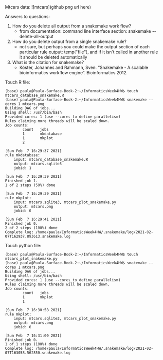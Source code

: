 
Mtcars data: 
![mtcars](github png url here)

Answers to questions:
1. How do you delete all output from a snakemake work flow?
    * from documentation: command line interface section: snakemake --delete-all-output
2. How do you delete output from a single snakemake rule?
    * not sure, but perhaps you could make the output section of each particular rule output: temp("file"), and if it isn't called in another rule it should be deleted automatically
3. What is the citation for snakemake?
    * Köster, Johannes and Rahmann, Sven. “Snakemake - A scalable bioinformatics workflow engine”. Bioinformatics 2012.

Touch R file:
```
(base) paula@Paula-Surface-Book-2:~/InformaticsWeek4HW$ touch mtcars_database_snakemake.R
(base) paula@Paula-Surface-Book-2:~/InformaticsWeek4HW$ snakemake --cores 1 mtcars.png
Building DAG of jobs...
Using shell: /usr/bin/bash
Provided cores: 1 (use --cores to define parallelism)
Rules claiming more threads will be scaled down.
Job counts:
        count   jobs
        1       mkdatabase
        1       mkplot
        2

[Sun Feb  7 16:29:37 2021]
rule mkdatabase:
    input: mtcars_database_snakemake.R
    output: mtcars.sqlite3
    jobid: 1

[Sun Feb  7 16:29:39 2021]
Finished job 1.
1 of 2 steps (50%) done

[Sun Feb  7 16:29:39 2021]
rule mkplot:
    input: mtcars.sqlite3, mtcars_plot_snakemake.py
    output: mtcars.png
    jobid: 0

[Sun Feb  7 16:29:41 2021]
Finished job 0.
2 of 2 steps (100%) done
Complete log: /home/paula/InformaticsWeek4HW/.snakemake/log/2021-02-07T162937.893613.snakemake.log
```

Touch python file:
```
(base) paula@Paula-Surface-Book-2:~/InformaticsWeek4HW$ touch mtcars_plot_snakemake.py
(base) paula@Paula-Surface-Book-2:~/InformaticsWeek4HW$ snakemake --cores 1 mtcars.png
Building DAG of jobs...
Using shell: /usr/bin/bash
Provided cores: 1 (use --cores to define parallelism)
Rules claiming more threads will be scaled down.
Job counts:
        count   jobs
        1       mkplot
        1

[Sun Feb  7 16:30:58 2021]
rule mkplot:
    input: mtcars.sqlite3, mtcars_plot_snakemake.py
    output: mtcars.png
    jobid: 0

[Sun Feb  7 16:31:00 2021]
Finished job 0.
1 of 1 steps (100%) done
Complete log: /home/paula/InformaticsWeek4HW/.snakemake/log/2021-02-07T163058.562850.snakemake.log
```